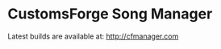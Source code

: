 CustomsForge Song Manager
==========================

Latest builds are available at: http://cfmanager.com
